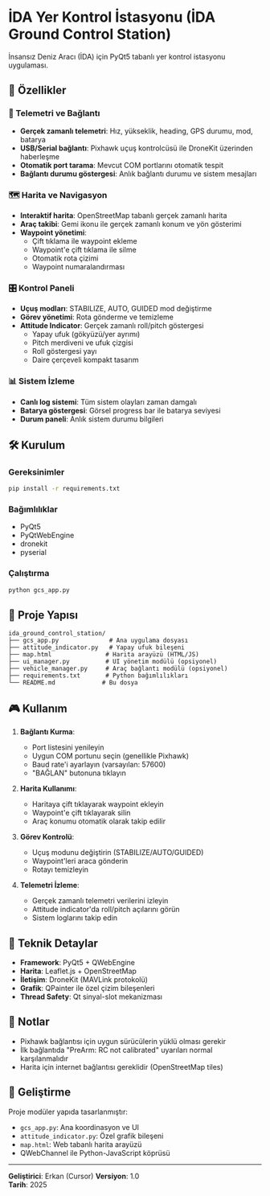 # İDA Yer Kontrol İstasyonu (İDA Ground Control Station)

İnsansız Deniz Aracı (İDA) için PyQt5 tabanlı yer kontrol istasyonu uygulaması.

## 🚢 Özellikler

### 📡 Telemetri ve Bağlantı
- **Gerçek zamanlı telemetri**: Hız, yükseklik, heading, GPS durumu, mod, batarya
- **USB/Serial bağlantı**: Pixhawk uçuş kontrolcüsü ile DroneKit üzerinden haberleşme
- **Otomatik port tarama**: Mevcut COM portlarını otomatik tespit
- **Bağlantı durumu göstergesi**: Anlık bağlantı durumu ve sistem mesajları

### 🗺️ Harita ve Navigasyon
- **Interaktif harita**: OpenStreetMap tabanlı gerçek zamanlı harita
- **Araç takibi**: Gemi ikonu ile gerçek zamanlı konum ve yön gösterimi
- **Waypoint yönetimi**: 
  - Çift tıklama ile waypoint ekleme
  - Waypoint'e çift tıklama ile silme
  - Otomatik rota çizimi
  - Waypoint numaralandırması

### 🎛️ Kontrol Paneli
- **Uçuş modları**: STABILIZE, AUTO, GUIDED mod değiştirme
- **Görev yönetimi**: Rota gönderme ve temizleme
- **Attitude Indicator**: Gerçek zamanlı roll/pitch göstergesi
  - Yapay ufuk (gökyüzü/yer ayrımı)
  - Pitch merdiveni ve ufuk çizgisi
  - Roll göstergesi yayı
  - Daire çerçeveli kompakt tasarım

### 📊 Sistem İzleme
- **Canlı log sistemi**: Tüm sistem olayları zaman damgalı
- **Batarya göstergesi**: Görsel progress bar ile batarya seviyesi
- **Durum paneli**: Anlık sistem durumu bilgileri

## 🛠️ Kurulum

### Gereksinimler
```bash
pip install -r requirements.txt
```

### Bağımlılıklar
- PyQt5
- PyQtWebEngine  
- dronekit
- pyserial

### Çalıştırma
```bash
python gcs_app.py
```

## 📁 Proje Yapısı

```
ida_ground_control_station/
├── gcs_app.py              # Ana uygulama dosyası
├── attitude_indicator.py   # Yapay ufuk bileşeni
├── map.html               # Harita arayüzü (HTML/JS)
├── ui_manager.py          # UI yönetim modülü (opsiyonel)
├── vehicle_manager.py     # Araç bağlantı modülü (opsiyonel)
├── requirements.txt       # Python bağımlılıkları
└── README.md             # Bu dosya
```

## 🎮 Kullanım

1. **Bağlantı Kurma**:
   - Port listesini yenileyin
   - Uygun COM portunu seçin (genellikle Pixhawk)
   - Baud rate'i ayarlayın (varsayılan: 57600)
   - "BAĞLAN" butonuna tıklayın

2. **Harita Kullanımı**:
   - Haritaya çift tıklayarak waypoint ekleyin
   - Waypoint'e çift tıklayarak silin
   - Araç konumu otomatik olarak takip edilir

3. **Görev Kontrolü**:
   - Uçuş modunu değiştirin (STABILIZE/AUTO/GUIDED)
   - Waypoint'leri araca gönderin
   - Rotayı temizleyin

4. **Telemetri İzleme**:
   - Gerçek zamanlı telemetri verilerini izleyin
   - Attitude indicator'da roll/pitch açılarını görün
   - Sistem loglarını takip edin

## 🔧 Teknik Detaylar

- **Framework**: PyQt5 + QWebEngine
- **Harita**: Leaflet.js + OpenStreetMap
- **İletişim**: DroneKit (MAVLink protokolü)
- **Grafik**: QPainter ile özel çizim bileşenleri
- **Thread Safety**: Qt sinyal-slot mekanizması

## 📝 Notlar

- Pixhawk bağlantısı için uygun sürücülerin yüklü olması gerekir
- İlk bağlantıda "PreArm: RC not calibrated" uyarıları normal karşılanmalıdır
- Harita için internet bağlantısı gereklidir (OpenStreetMap tiles)

## 🚀 Geliştirme

Proje modüler yapıda tasarlanmıştır:
- `gcs_app.py`: Ana koordinasyon ve UI
- `attitude_indicator.py`: Özel grafik bileşeni
- `map.html`: Web tabanlı harita arayüzü
- QWebChannel ile Python-JavaScript köprüsü

---

**Geliştirici**: Erkan (Cursor) 
**Versiyon**: 1.0  
**Tarih**: 2025 
